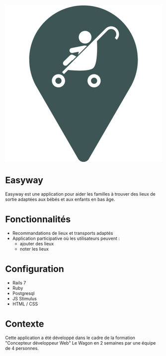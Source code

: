 ![logotype](app/assets/images/logo.png)
# Easyway
Easyway est une application pour aider les familles à trouver des lieux de sortie adaptées aux bébés et aux enfants en bas âge.

# Fonctionnalités
- Recommandations de lieux et transports adaptés
- Application participative où les utilisateurs peuvent :
  - ajouter des lieux
  - noter les lieux

# Configuration
- Rails 7
- Ruby
- Postgresql
- JS Stimulus
- HTML / CSS

# Contexte
Cette application a été développé dans le cadre de la formation "Concepteur développeur Web" Le Wagon en 2 semaines par une équipe de 4 personnes.
